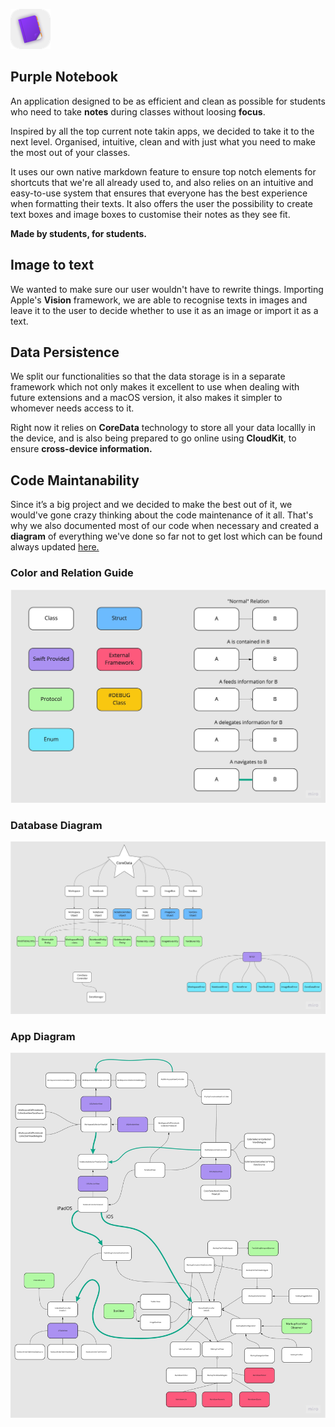 ![Purple Notebook's Icon][Icon]

## Purple Notebook
An application designed to be as efficient and clean as possible for students who need to take **notes** during classes without loosing **focus**.

Inspired by all the top current note takin apps, we decided to take it to the next level. Organised, intuitive, clean and with just what you need to make the most out of your classes.

It uses our own native markdown feature to ensure top notch elements for shortcuts that we're all already used to, and also relies on an intuitive and easy-to-use system that ensures that everyone has the best experience when formatting their texts. It also offers the user the possibility to create text boxes and image boxes to customise their notes as they see fit.

**Made by students, for students.**

## Image to text
We wanted to make sure our user wouldn't have to rewrite things. Importing Apple's **Vision** framework, we are able to recognise texts in images and leave it to the user to decide whether to use it as an image or import it as a text.

## Data Persistence
We split our functionalities so that the data storage is in a separate framework which not only makes it excellent to use when dealing with future extensions and a macOS version, it also makes it simpler to whomever needs access to it.

Right now it relies on **CoreData** technology to store all your data locallly in the device, and is also being prepared to go online using **CloudKit**, to ensure **cross-device information.**

## Code Maintanability
Since it’s a big project and we decided to make the best out of it, we would've gone crazy thinking about the code maintenance of it all. That's why we also documented most of our code when necessary and created a **diagram** of everything we've done so far not to get lost which can be found always updated [here.]

### Color and Relation Guide
![Color and Relation Guide][Color and Relation Guide]
### Database Diagram
![Database Framework Diagram][Database Diagram]
### App Diagram
![App Diagram][App Diagram]

[Icon]: https://github.com/Pepelelipa/MacroChallenge/blob/dev/MacroPepelelipa/MacroPepelelipa/Assets.xcassets/AppIcon.appiconset/icon_32x32%402x.png "Icon"
[here.]: https://miro.com/app/board/o9J_kny0VDI=/ "Miro's Documentation"
[Color and Relation Guide]: https://github.com/Pepelelipa/MacroChallenge/blob/dev/Color_and_Relation_Guide.jpg "Color and Relation Diagram"
[Database Diagram]: https://github.com/Pepelelipa/MacroChallenge/blob/dev/Database_Diagram.jpg "Database Class Diagram"
[App Diagram]: https://github.com/Pepelelipa/MacroChallenge/blob/dev/Purple_Notebook_Diagram.jpg "App Diagram"
